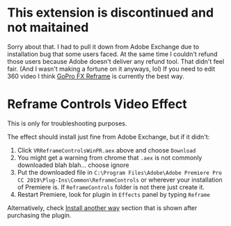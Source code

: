 # This extension is discontinued and not maitained

Sorry about that. I had to pull it down from Adobe Exchange due to installation bug that some users faced.
At the same time I couldn't refund those users because Adobe doesn't deliver any refund tool.
That didn't feel fair. (And I wasn't making a fortune on it anyways, lol)
If you need to edit 360 video I think [GoPro FX Reframe](https://community.gopro.com/t5/en/GoPro-FX-Reframe/ta-p/412890) is currently the best way.

# Reframe Controls Video Effect

This is only for troubleshooting purposes.

The effect should install just fine from Adobe Exchange, but if it didn't:

1) Click `VRReframeControlsWinPR.aex` above and choose `Download`
2) You might get a warning from chrome that `.aex` is not commonly downloaded blah blah... choose ignore
3) Put the downloaded file in `C:\Program Files\Adobe\Adobe Premiere Pro CC 2019\Plug-Ins\Common\ReframeControls` 
or wherever your installation of Premiere is. If `ReframeControls` folder is not there just create it.
4) Restart Premiere, look for plugin in `Effects` panel by typing `Reframe`

Alternatively, check [Install another way](https://exchange.adobe.com/creativecloud/install-instructions.103165.html) 
section that is shown after purchasing the plugin.
